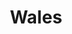 ---
title: Wales
crosslinks:
- youtubefactsbot
- place
- learnwelsh
- livven
- ukpolitics
- autotldr
- unitedkingdom
- youtubot
- CelticUnion
- Scotland
- llawenyddhebddiwedd
- SubredditDrama
- MassdropBot
- gatekeeping
- plaidcymru
- AskHistorians
- ainbowroad
- vexillology
- DIY
- botwatch
---